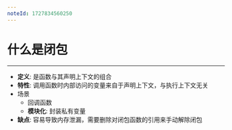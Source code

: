 ```yaml
---
noteId: 1727834560250
---
```

# 什么是闭包
---
- **定义**: 是函数与其声明上下文的组合
- **特性**: 调用函数时内部访问的变量来自于声明上下文，与执行上下文无关
- 场景
	- 回调函数
	- **模块化**: 封装私有变量
- **缺点**:  容易导致内存泄漏，需要删除对闭包函数的引用来手动解除闭包
